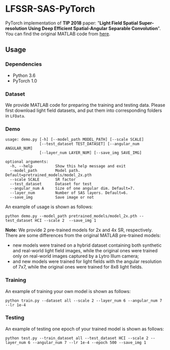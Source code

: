 # LFSSR-SAS-PyTorch
PyTorch implementation of **TIP 2018** paper: "**Light Field Spatial Super-resolution Using Deep Efficient Spatial-Angular Separable Convolution**". You can find the original MATLAB code from [here](https://github.com/spatialsr/DeepLightFieldSSR).

## Usage
### Dependencies
- Python 3.6
- PyTorch 1.0
### Dataset
We provide MATLAB code for preparing the training and testing data. Please first download light field datasets, and put them into corresponding folders in `LFData`.

### Demo
```
usage: demo.py [-h] [--model_path MODEL_PATH] [--scale SCALE]
               [--test_dataset TEST_DATASET] [--angular_num ANGULAR_NUM]
               [--layer_num LAYER_NUM] [--save_img SAVE_IMG] 
             
optional arguments:  
  -h, --help          Show this help message and exit  
  --model_path        Model path. Default=pretrained_models/model_2x.pth  
  --scale SCALE       SR factor  
  --test_dataset      Dataset for test  
  --angular_num A     Size of one angular dim. Default=7.  
  --layer_num         Number of SAS layers. Default=6.  
  --save_img          Save image or not  
```
An example of usage is shown as follows:  

```
python demo.py --model_path pretrained_models/model_2x.pth --test_dataset HCI --scale 2  --save_img 1
```  
    
**Note:**  We provide 2 pre-trained models for 2x and 4x SR, respectively. There are some differences from the original MATLAB pre-trained models:  
- new models were trained on a hybrid dataset containing both synthetic and real-world light field images, while the original ones were trained only on real-world images captured by a Lytro Illum camera;
- and new models were trained for light fields with the angular resolution of 7x7, while the original ones were trained for 8x8 light fields. 

### Training 
An example of training your own model is shown as follows:
```
python train.py --dataset all --scale 2 --layer_num 6 --angular_num 7 --lr 1e-4
```
### Testing
An example of testing one epoch of your trained model is shown as follows:
```
python test.py --train_dataset all --test_dataset HCI --scale 2 --layer_num 6 --angular_num 7 --lr 1e-4 --epoch 500 --save_img 1
```
